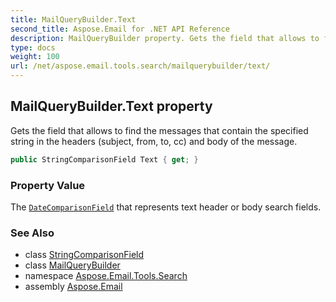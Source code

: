 ```yaml
---
title: MailQueryBuilder.Text
second_title: Aspose.Email for .NET API Reference
description: MailQueryBuilder property. Gets the field that allows to find the messages that contain the specified string in the headers subject from to cc and body of the message
type: docs
weight: 100
url: /net/aspose.email.tools.search/mailquerybuilder/text/
---
```

## MailQueryBuilder.Text property

Gets the field that allows to find the messages that contain the specified string in the headers (subject, from, to, cc) and body of the message.

```csharp
public StringComparisonField Text { get; }
```

### Property Value

The [`DateComparisonField`](../../datecomparisonfield/) that represents text header or body search fields.

### See Also

* class [StringComparisonField](../../stringcomparisonfield/)
* class [MailQueryBuilder](../)
* namespace [Aspose.Email.Tools.Search](../../mailquerybuilder/)
* assembly [Aspose.Email](../../../)


